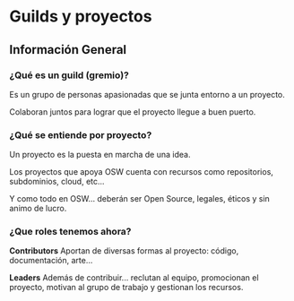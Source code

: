 # Guilds y proyectos

## Información General

### ¿Qué es un guild (gremio)?

Es un grupo de personas apasionadas que se junta entorno a un proyecto.

Colaboran juntos para lograr que el proyecto llegue a buen puerto.

### ¿Qué se entiende por proyecto?

Un proyecto es la puesta en marcha de una idea.

Los proyectos que apoya OSW cuenta con recursos como repositorios, subdominios, cloud, etc...

Y como todo en OSW... deberán ser Open Source, legales, éticos y sin animo de lucro.

### ¿Que roles tenemos ahora?

**Contributors**
Aportan de diversas formas al proyecto: código, documentación, arte...

**Leaders**
Además de contribuir... reclutan al equipo, promocionan el proyecto, motivan al grupo de trabajo y gestionan los recursos.
